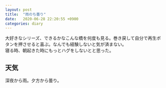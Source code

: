```yaml
---
layout: post
title:  "雨のち曇り"
date:   2020-06-28 22:20:55 +0900
categories: diary
---
```


大好きなシリーズ、できるかなこんな橋を何度も見る。巻き戻して自分で再生ボタンを押させると喜ぶ。なんでも経験しないと気が済まない。  
寝る時、朝起きた時にもっとハグをしないとと思った。

## 天気
深夜から雨。夕方から曇り。
